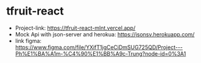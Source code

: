 # tfruit-react

* Project-link: https://tfruit-react-mlnt.vercel.app/
* Mock Api with json-server and herokua: https://jsonsv.herokuapp.com/
* link figma: https://www.figma.com/file/YXifT1jgCeCiDmSUG725QD/Project---Ph%E1%BA%A1m-%C4%90%E1%BB%A9c-Trung?node-id=0%3A1
